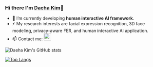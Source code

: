 ### Hi there I'm [Daeha Kim](https://kdhht2334.github.io)👋

- 🌱 I’m currently developing __human interactive AI framework__.
- ⚡ My research interests are facial expression recognition, 3D face modeling, privacy-aware FER, and human interactive AI application.
- 📫 Contact me: <a href="mailto:kdhht5022@gmail.com"><code><img src="https://upload.wikimedia.org/wikipedia/commons/4/4e/Mail_%28iOS%29.svg" width="24"/></code></a>

![Daeha Kim's GitHub stats](https://github-readme-stats.vercel.app/api?username=kdhht2334&show_icons=true&theme=tokyonight)

[![Top Langs](https://github-readme-stats.vercel.app/api/top-langs/?username=kdhht2334&langs_count=8)](https://github.com/kdhht2334/github-readme-stats)

<!--
**kdhht2334/kdhht2334** is a ✨ _special_ ✨ repository because its `README.md` (this file) appears on your GitHub profile.

Here are some ideas to get you started:

- 🤔 I’m looking for help with ...
- 💬 Ask me about ...
- 📫 How to reach me: ...
- 😄 Pronouns: ...
- 👯 Fun fact: ...
-->


